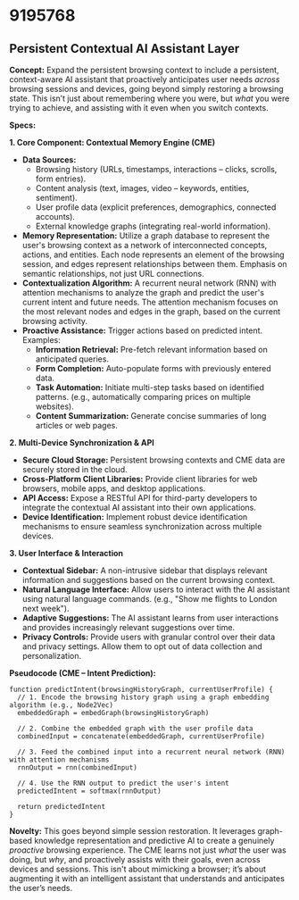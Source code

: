 # 9195768

## Persistent Contextual AI Assistant Layer

**Concept:** Expand the persistent browsing context to include a persistent, context-aware AI assistant that proactively anticipates user needs *across* browsing sessions and devices, going beyond simply restoring a browsing state. This isn’t just about remembering where you were, but *what* you were trying to achieve, and assisting with it even when you switch contexts.

**Specs:**

**1. Core Component: Contextual Memory Engine (CME)**

*   **Data Sources:**
    *   Browsing history (URLs, timestamps, interactions – clicks, scrolls, form entries).
    *   Content analysis (text, images, video – keywords, entities, sentiment).
    *   User profile data (explicit preferences, demographics, connected accounts).
    *   External knowledge graphs (integrating real-world information).
*   **Memory Representation:** Utilize a graph database to represent the user's browsing context as a network of interconnected concepts, actions, and entities. Each node represents an element of the browsing session, and edges represent relationships between them.  Emphasis on semantic relationships, not just URL connections.
*   **Contextualization Algorithm:** A recurrent neural network (RNN) with attention mechanisms to analyze the graph and predict the user's current intent and future needs.  The attention mechanism focuses on the most relevant nodes and edges in the graph, based on the current browsing activity.
*   **Proactive Assistance:** Trigger actions based on predicted intent. Examples:
    *   **Information Retrieval:** Pre-fetch relevant information based on anticipated queries.
    *   **Form Completion:** Auto-populate forms with previously entered data.
    *   **Task Automation:** Initiate multi-step tasks based on identified patterns. (e.g., automatically comparing prices on multiple websites).
    *   **Content Summarization:** Generate concise summaries of long articles or web pages.

**2. Multi-Device Synchronization & API**

*   **Secure Cloud Storage:** Persistent browsing contexts and CME data are securely stored in the cloud.
*   **Cross-Platform Client Libraries:** Provide client libraries for web browsers, mobile apps, and desktop applications.
*   **API Access:** Expose a RESTful API for third-party developers to integrate the contextual AI assistant into their own applications.
*   **Device Identification:** Implement robust device identification mechanisms to ensure seamless synchronization across multiple devices.

**3. User Interface & Interaction**

*   **Contextual Sidebar:** A non-intrusive sidebar that displays relevant information and suggestions based on the current browsing context.
*   **Natural Language Interface:** Allow users to interact with the AI assistant using natural language commands. (e.g., "Show me flights to London next week").
*   **Adaptive Suggestions:** The AI assistant learns from user interactions and provides increasingly relevant suggestions over time.
*   **Privacy Controls:** Provide users with granular control over their data and privacy settings. Allow them to opt out of data collection and personalization.

**Pseudocode (CME – Intent Prediction):**

```
function predictIntent(browsingHistoryGraph, currentUserProfile) {
  // 1. Encode the browsing history graph using a graph embedding algorithm (e.g., Node2Vec)
  embeddedGraph = embedGraph(browsingHistoryGraph)

  // 2. Combine the embedded graph with the user profile data
  combinedInput = concatenate(embeddedGraph, currentUserProfile)

  // 3. Feed the combined input into a recurrent neural network (RNN) with attention mechanisms
  rnnOutput = rnn(combinedInput)

  // 4. Use the RNN output to predict the user's intent
  predictedIntent = softmax(rnnOutput)

  return predictedIntent
}
```

**Novelty:** This goes beyond simple session restoration.  It leverages graph-based knowledge representation and predictive AI to create a genuinely *proactive* browsing experience. The CME learns not just *what* the user was doing, but *why*, and proactively assists with their goals, even across devices and sessions. This isn't about mimicking a browser; it’s about augmenting it with an intelligent assistant that understands and anticipates the user’s needs.